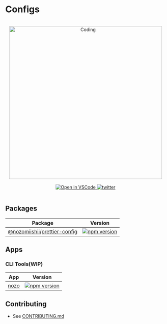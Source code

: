 # Configs

<!-- Main Image -->
<br>
<div align="center">
  <img src="https://media.giphy.com/media/3o7bujyYv1d9ZVD3z2/giphy.gif" alt="Coding" width="480" />
</div>
<br>

<!-- shields -->
<div align="center">
  <a target="_blank" href="https://open.vscode.dev/nozomiishii/configs">
    <img alt="Open in VSCode" src="https://img.shields.io/static/v1?logo=visualstudiocode&label=&message=Open%20in%20VSCode&labelColor=2c2c32&color=007acc&logoColor=007acc">
  </a>
  <a target="_blank" href="https://twitter.com/nozomiishii_dev">
    <img alt="twitter" src="https://img.shields.io/twitter/follow/nozomiishii_dev?style=social&label=Follow">
  </a>
</div>
<br>

## Packages

| Package                                                    | Version                                                                                                                                |
| ---------------------------------------------------------- | -------------------------------------------------------------------------------------------------------------------------------------- |
| [@nozomiishii/prettier-config](./packages/prettier-config) | [![npm version](https://badge.fury.io/js/@nozomiishii%2Fprettier-config.svg)](https://badge.fury.io/js/@nozomiishii%2Fprettier-config) |

## Apps

### CLI Tools(WIP)

| App                                                    | Version                                                                                                                                |
| ---------------------------------------------------------- | -------------------------------------------------------------------------------------------------------------------------------------- |
| [nozo](./apps/nozo) | [![npm version](https://badge.fury.io/js/nozo.svg)](https://badge.fury.io/js/nozo) |

## Contributing

- See [CONTRIBUTING.md](CONTRIBUTING.md)
